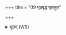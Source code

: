 +++
title = "09 घृतवृद्ध घृताहुत"

+++
<details><summary>मूलम् (WS)</summary>

घृतवृद्ध घृताहुत सहस्रशृङ्ग सुष्टुत ।  
घृताहवन दीदिहि ॥॥ ११ ॥  
यो घृतेनाभिघारित उग्रो जैत्राय तिष्ठसि ।  
स नः सङ्कासु पारय पृतनासाह्येषु च ॥ १२ ॥
</details>
